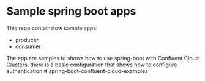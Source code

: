 # Sample spring boot apps

This repo containstow sample apps:

* producer
* consumer

The app are samples to shows how to use spring-boot with Confluent Cloud Clusters, there is a basic configuration that shows how to configure authentication.# spring-boot-confluent-cloud-examples
